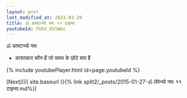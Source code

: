 ```yaml
---
layout: post
last_modified_at: 2021-03-29
title: ॐ काष्टाभ्यो नमः ११ टाइम्स
youtubeId: FUSV_KVSWGc
---
```

 
 
 ॐ काष्टाभ्यो नमः  
 
 -  काश्तकार कौन हैं जो समय के छोटे माप हैं 
 
  
 
  
 
 
 
 
 
 


{% include youtubePlayer.html id=page.youtubeId %}
 
[Next]({{ site.baseurl }}{% link  split2/_posts/2015-01-27-ॐ लेवेभ्यो नमः ११ टाइम्स.md%})
 
